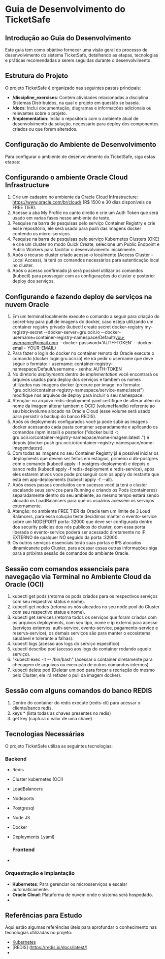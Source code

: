 # Guia de Desenvolvimento do TicketSafe

## Introdução ao Guia do Desenvolvimento

   Este guia tem como objetivo fornecer uma visão geral do processo de desenvolvimento do sistema TicketSafe, detalhando as etapas, tecnologias e práticas recomendadas a serem seguidas durante o desenvolvimento.

## Estrutura do Projeto

   O projeto TicketSafe é organizado nas seguintes pastas principais:  
     
-  **/discipline\_exercises**: Contém atividades relacionadas a disciplina Sistemas Distribuídos, na qual o projeto em questão se baseia.
-   **/docs**: Inclui documentação, diagramas e informações adicionais ou relevantes sobre o projeto.
-   **/implementation**: Inclui o repositorio com o ambiente atual de desenvolvimento da solução, necessário para deploy dos componentes criados ou que forem alterados.
## Configuração do Ambiente de Desenvolvimento

   Para configurar o ambiente de desenvolvimento do TicketSafe, siga estas etapas:  
   
## Configurando o ambiente Oracle Cloud Infrastructure
1.   Crie um cadastro no ambiente da Oracle Cloud Infrastructure: https://www.oracle.com/br/cloud/ (R$ 1500 e 30 dias disponíveis de FREE TIER).
2.   Acesse a aba My Profile no canto direito e crie um Auth Token que será usado em varias fases nesse ambiente de teste.
3.   Pesquise na barra de pesquisas pelo serviço Container Registry e crie esse repositório, ele será usado para push das imagens docker contendo os micro-serviços.
4.   Pesquise na barra de pesquisas pelo serviço Kubernetes Clusters (OKE) e crie um cluster no modo Quick Create, selecione um Public Endpoint e Public Workers para facilitar o desenvolvimento inicialmente.
5.   Após o recurso cluster criado acesse-o localmente (Access Cluster - Local Access), lá terá os comandos necessários para autenticação local no cluster.
6.   Após o acesso confirmado já será possivel utilizar os comandos (kubectl) para prosseguir com as configurações do cluster e posterior deploy dos serviços.

## Configurando e fazendo deploy de serviços na nuvem Oracle
1.   Em um terminal localmente execute o comando a seguir para criação do secret-key para pull de imagens do docker, caso esteja utilizando um container registry privado (kubectl create secret docker-registry my-registry-secret --docker-server=gru.ocir.io --docker-username=container-registry-namespace/Default/you-username@gmail.com --docker-password='AUTH-TOKEN' --docker-email= YOUR-EMAIL)
2.   Para fazer o login do docker no container remoto da Oracle execute o comando (docker login gru.ocir.io) ele irá pedir o username que deve seguir o formato: - username: container-registry-namespace/Default/username - senha: AUTH-TOKEN
3.   No diretorio *deployments* dentro de *implementation* você encontrará os arquivos usados para deploy dos serviços e tambem os nomes utilizados nas imagens docker (procure por image: no formato: "gru.ocir.io/container-registry-namespace/service-name:latest") modifique nos arquivos de deploy para incluir o seu namespace.
4.   Atenção: no arquivo redis-deployment.yaml certifique de alterar além do nome da imagem alterar tambem o OCID (volumeHandle) referente ao seu blockvolume alocado na Oracle Cloud (esse volume será usado para persistir o backup do banco REDIS).
5.   Após os deployments configurados você ja pode subir as imagens docker acessando cada pasta container separadamente e aplicando os comandos (npm install) e posterior ("docker build -t gru.ocir.io/container-registry-namespace/nome-imagem:latest .") e depois (docker push gru.ocir.io/container-registry-namespace/nome-imagem:latest).
6.   Com todas as imagens no seu Container Registry já é possível iniciar os deployments que devem ser feitos em estágios, primeiro o db-postgres com o comando (kubectl apply -f postgres-deployment) e depois o banco redis (kubectl apply -f redis-deployment e redis-service), após eles estarem ativos voce pode prosseguir com os apply do restante que está em app-deployments (kubectl apply -f --all).
7.   Após esses passos concluidos com sucesso você já terá o cluster escalando seus serviços para Running e criando os Pods (containeres) separadamente dentro do seu ambiente, ao mesmo tempo estará sendo alocado os LoadBalancers para que os usuários acessem os serviços externamente.
8.   Atenção: no ambiente FREE TIER da Oracle tem um limite de 3 Loud Balancers, para essa solução teste decidimos manter o evento-service sobre um NODEPORT porta: 32000 que deve ser configurada dentro dos security policies dos nós publicos do cluster, com essa porta liberada o evento-service poderá ser acessado diretamente no IP EXTERNO de qualquer NÓ seguido da porta :32000.
9.   Os outros serviços essenciais terão suas portas e IPS alocados dinamicanete pelo Cluster, para acessar essas outras informações siga para a próxima sessão de comandos do ambiente Oracle.
   
## Sessão com comandos essenciais para navegação via Terminal no Ambiente Cloud da Oracle (OCI)
1.   kubectl get pods (retorna os pods criados para os respectivos serviços com seu respectivo status e nome).
2.   kubectl get nodes (retorna os nós alocados no seu node pool do Cluster com seu respectivo status e nome).
3.   kubectl get services (retorna todos os serviços que foram criados com os arquivos deployments, com seu tipo, nome e ip externo para acesso (serviços externos: auth-service, evento-service, pagamento-service e reserva-service), os demais serviços são para manter o ecosistema saudável e tolerante a falhas).
4.   kubectl logs <nome-pod> (acesso aos logs do serviço específico).
5.   kubectl describe pod <nome-pod> (acesso aos logs do container rodando aquele serviço).
6.   "kubectl exec -it <nome-pod> -- /bin/bash" (acessar o container diretamente para checagem de arquivos ou execução de outros comandos internos).
7.   kubectl delete pod <nome-pod> (Deletar um pod para forçar a recriação do mesmo pelo Cluster, ele irá refazer o pull da imagem docker).

## Sessão com alguns comandos do banco REDIS
1.   Dentro do container do redis execute (redis-cli) para acessar o cliente/banco redis.
2.   keys * (lista todas as chaves presentes no redis)
3.   get key (captura o valor de uma chave)


## Tecnologias Necessárias
   
   O projeto TicketSafe utiliza as seguintes tecnologias: 

   ### Backend

* Redis
* Cluster kubernetes (OCI)
* LoadBalancers
* Nodeports
* Postgresql
* Node JS
* Docker
* Deployments (.yaml)


   ### Frontend

* 


   ### Orquestração e Implantação

* **Kubernetes**: Para gerenciar os microsserviços e escalar automaticamente.  
* **Oracle Cloud**: Plataforma de nuvem onde o sistema será hospedado.  
* 

## Referências para Estudo

   Aqui estão algumas referências úteis para aprofundar o conhecimento nas tecnologias utilizadas no projeto:  
     
* [Kubernetes](https://kubernetes.io/pt-br/)
* [REDIS] (https://redis.io/docs/latest/)
* 
